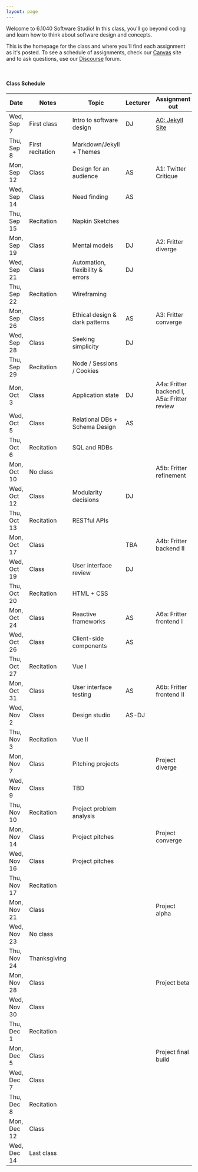 ```yaml
---
layout: page
---
```


Welcome to 6.1040 Software Studio! In this class, you'll go beyond coding and learn how to think about software design and concepts.

This is the homepage for the class and where you'll find each assignment as it's posted. To see a schedule of assignments, check our [Canvas](https://canvas.mit.edu) site and to ask questions, use our [Discourse](https://61040.csail.mit.edu) forum.

<br/>

#### Class Schedule

| Date        | Notes            | Topic                            | Lecturer | Assignment out                              | Reading group |
| ----------- | ---------------- | -------------------------------- | -------- | ------------------------------------------- | ------------- |
| Wed, Sep 7  | First class      | Intro to software design         | DJ       | [A0: Jekyll Site](/jekyll/update/2022/01/01/assignment-0.html)                             |               |
| Thu, Sep 8  | First recitation | Markdown/Jekyll + Themes         |          |                                             | Ch 1          |
| Mon, Sep 12 | Class            | Design for an audience           | AS       | A1: Twitter Critique                        |               |
| Wed, Sep 14 | Class            | Need finding                     | AS       |                                             |               |
| Thu, Sep 15 | Recitation       | Napkin Sketches                  |          |                                             | Ch 2 & 3      |
| Mon, Sep 19 | Class            | Mental models                    | DJ       | A2: Fritter diverge                         |               |
| Wed, Sep 21 | Class            | Automation, flexibility & errors | DJ       |                                             |               |
| Thu, Sep 22 | Recitation       | Wireframing                      |          |                                             | Ch 4 & 5      |
| Mon, Sep 26 | Class            | Ethical design & dark patterns   | AS       | A3: Fritter converge                        |               |
| Wed, Sep 28 | Class            | Seeking simplicity               | DJ       |                                             |               |
| Thu, Sep 29 | Recitation       | Node / Sessions / Cookies        |          |                                             | Ch 6          |
| Mon, Oct 3  | Class            | Application state                | DJ       | A4a: Fritter backend I, A5a: Fritter review |               |
| Wed, Oct 5  | Class            | Relational DBs + Schema Design   | AS       |                                             |               |
| Thu, Oct 6  | Recitation       | SQL and RDBs                     |          |                                             | Ch 9          |
| Mon, Oct 10 | No class         |                                  |          | A5b: Fritter refinement                     |               |
| Wed, Oct 12 | Class            | Modularity decisions             | DJ       |                                             |               |
| Thu, Oct 13 | Recitation       | RESTful APIs                     |          |                                             | Ch 10         |
| Mon, Oct 17 | Class            |                                  | TBA      | A4b: Fritter backend II                     |               |
| Wed, Oct 19 | Class            | User interface review            | DJ       |                                             |               |
| Thu, Oct 20 | Recitation       | HTML + CSS                       |          |                                             | Ch 11         |
| Mon, Oct 24 | Class            | Reactive frameworks              | AS       | A6a: Fritter frontend I                     |               |
| Wed, Oct 26 | Class            | Client-side components           | AS       |                                             |               |
| Thu, Oct 27 | Recitation       | Vue I                            |          |                                             | Ch 7          |
| Mon, Oct 31 | Class            | User interface testing           | AS       | A6b: Fritter frontend II                    |               |
| Wed, Nov 2  | Class            | Design studio                    | AS-DJ    |                                             |               |
| Thu, Nov 3  | Recitation       | Vue II                           |          |                                             | Ch 8          |
| Mon, Nov 7  | Class            | Pitching projects                |          | Project diverge                             |               |
| Wed, Nov 9  | Class            | TBD                              |          |                                             |               |
| Thu, Nov 10 | Recitation       | Project problem analysis         |          |                                             |               |
| Mon, Nov 14 | Class            | Project pitches                  |          | Project converge                            |               |
| Wed, Nov 16 | Class            | Project pitches                  |          |                                             |               |
| Thu, Nov 17 | Recitation       |                                  |          |                                             |               |
| Mon, Nov 21 | Class            |                                  |          | Project alpha                               |               |
| Wed, Nov 23 | No class         |                                  |          |                                             |               |
| Thu, Nov 24 | Thanksgiving     |                                  |          |                                             |               |
| Mon, Nov 28 | Class            |                                  |          | Project beta                                |               |
| Wed, Nov 30 | Class            |                                  |          |                                             |               |
| Thu, Dec 1  | Recitation       |                                  |          |                                             |               |
| Mon, Dec 5  | Class            |                                  |          | Project final build                         |               |
| Wed, Dec 7  | Class            |                                  |          |                                             |               |
| Thu, Dec 8  | Recitation       |                                  |          |                                             |               |
| Mon, Dec 12 | Class            |                                  |          |                                             |               |
| Wed, Dec 14 | Last class       |                                  |          | 